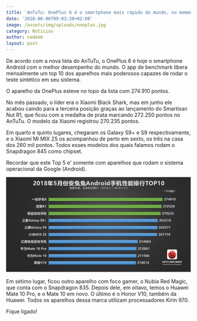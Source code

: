 ```yaml
---
title: 'AnTuTu: OnePlus 6 é o smartphone mais rápido do mundo, no momento'
date: '2018-06-06T09:03:20+02:00'
image: /assets/img/uploads/oneplus.jpg
category: Noticias
author: nadeem
layout: post
---
```

De acordo com a nova lista do AnTuTu, o OnePlus 6 é hoje o smartphone Android com o melhor desempenho do mundo. O app de benchmark libera mensalmente um top 10 dos aparelhos mais poderosos capazes de rodar o teste sintético em seu sistema.

O aparelho da OnePlus esteve no topo da lista com 274.910 pontos.

No mês passado, o líder era o Xiaomi Black Shark, mas em junho ele acabou caindo para a terceira posição graças ao lançamento do Smartisan Nut R1, que ficou com a medalha de prata marcando 272.250 pontos no AnTuTu. O modelo da Xiaomi registrou 270.235 pontos.

Em quarto e quinto lugares, chegaram os Galaxy S9+ e S9 respectivamente, e o Xiaomi Mi MIX 2S os acompanhou de perto em sexto, os três na casa dos 260 mil pontos. Todos esses modelos dos quais falamos rodam o Snapdragon 845 como chipset.

Recordar que este Top 5 e' somente com aparelhos que rodam o sistema operacional da Google (Android).

![](/assets/img/uploads/antutu.jpg)

Em sétimo lugar, ficou outro aparelho com foco gamer, o Nubia Red Magic, que conta com o Snapdragon 835. Depois dele, em oitavo, temos o Huawei Mate 10 Pro, e o Mate 10 em novo. O último é o Honor V10, também da Huawei. Todos os aparelhos dessa marca utilizam processadores Kirin 970.

Fique ligado!
